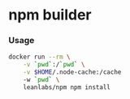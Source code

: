 # npm builder

### Usage

```bash
docker run --rm \
    -v `pwd`:/`pwd` \
    -v $HOME/.node-cache:/cache 
    -w `pwd` \
    leanlabs/npm npm install
```
